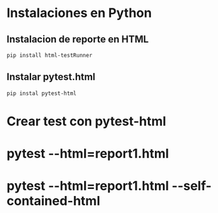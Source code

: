 # Instalaciones en Python

## Instalacion de reporte en HTML
```
pip install html-testRunner
```

## Instalar pytest.html
```
pip instal pytest-html
```
# Crear test con pytest-html
# pytest --html=report1.html
# pytest --html=report1.html  --self-contained-html
